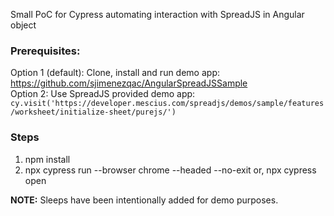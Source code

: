 Small PoC for Cypress automating interaction with SpreadJS in Angular object

### Prerequisites:  
Option 1 (default): Clone, install and run demo app: https://github.com/sjimenezqac/AngularSpreadJSSample  
Option 2: Use SpreadJS provided demo app: ```cy.visit('https://developer.mescius.com/spreadjs/demos/sample/features/worksheet/initialize-sheet/purejs/')```

### Steps
1. npm install
2. npx cypress run --browser chrome --headed --no-exit 
   or, npx cypress open

**NOTE:** Sleeps have been intentionally added for demo purposes. 
